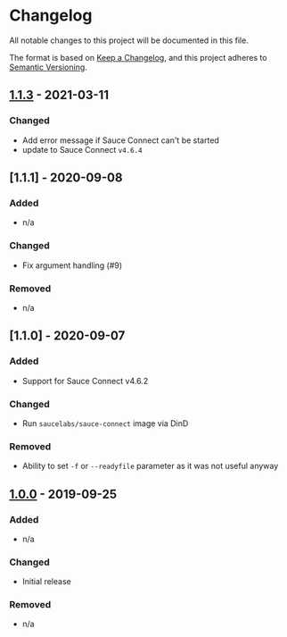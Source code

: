 # Changelog
All notable changes to this project will be documented in this file.

The format is based on [Keep a Changelog](https://keepachangelog.com/en/1.0.0/), and this project adheres to [Semantic Versioning](https://semver.org/spec/v2.0.0.html).

## [1.1.3] - 2021-03-11

### Changed
- Add error message if Sauce Connect can't be started
- update to Sauce Connect `v4.6.4`

[1.1.3]: https://github.com/saucelabs/sauce-connect-action/compare/1.1.2...1.1.3

## [1.1.1] - 2020-09-08

### Added
- n/a

### Changed
- Fix argument handling (#9)

### Removed
- n/a

[1.0.0]: https://github.com/saucelabs/sauce-connect-action/compare/1.1.0...1.1.1

## [1.1.0] - 2020-09-07

### Added
- Support for Sauce Connect v4.6.2

### Changed
- Run `saucelabs/sauce-connect` image via DinD

### Removed
- Ability to set `-f` or `--readyfile` parameter as it was not useful anyway

[1.0.0]: https://github.com/saucelabs/sauce-connect-action/compare/1.0.0...1.1.0

## [1.0.0] - 2019-09-25

### Added
- n/a

### Changed
- Initial release

### Removed
- n/a

[1.0.0]: https://github.com/saucelabs/sauce-connect-action/compare/1.0.0...1.0.0
